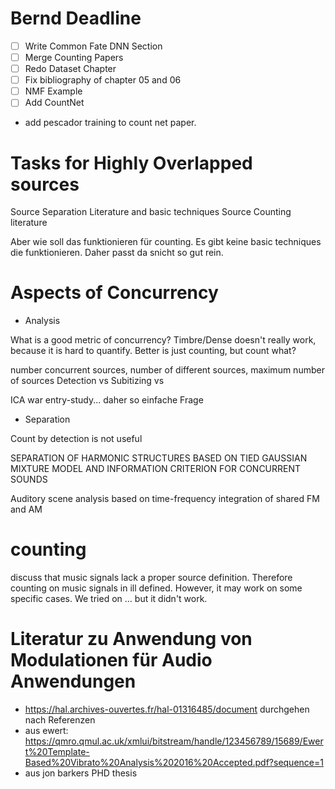 # Bernd Deadline

* [ ] Write Common Fate DNN Section
* [ ] Merge Counting Papers
* [ ] Redo Dataset Chapter
* [ ] Fix bibliography of chapter 05 and 06
* [ ] NMF Example
* [ ] Add CountNet

* add pescador training to count net paper.

# Tasks for Highly Overlapped sources

Source Separation Literature and basic techniques
Source Counting literature

Aber wie soll das funktionieren für counting. Es gibt keine basic techniques die funktionieren. Daher passt da snicht so gut rein.

# Aspects of Concurrency

* Analysis

What is a good metric of concurrency? Timbre/Dense doesn't really work, because it is hard to quantify.
Better is just counting, but count what?

number concurrent sources, number of different sources, maximum number of sources
Detection vs Subitizing vs

ICA war entry-study... daher so einfache Frage

* Separation

Count by detection is not useful

SEPARATION OF HARMONIC STRUCTURES BASED ON TIED GAUSSIAN MIXTURE
MODEL AND INFORMATION CRITERION FOR CONCURRENT SOUNDS

Auditory scene analysis based on time-frequency integration of shared FM and AM

 # counting

 discuss that music signals lack a proper source definition. Therefore counting on music signals in ill defined. However, it may work on some specific cases. We tried on ... but it didn't work.

# Literatur zu Anwendung von Modulationen für Audio Anwendungen

* https://hal.archives-ouvertes.fr/hal-01316485/document durchgehen nach Referenzen
* aus ewert: https://qmro.qmul.ac.uk/xmlui/bitstream/handle/123456789/15689/Ewert%20Template-Based%20Vibrato%20Analysis%202016%20Accepted.pdf?sequence=1
* aus jon barkers PHD thesis
